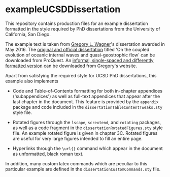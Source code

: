 # exampleUCSDDissertation

This repository contains production files for an example dissertation 
formatted in the style required by PhD dissertations from the 
University of California, San Diego.

The example text is taken from [Gregory L. Wagner][]'s dissertation
awarded in May 2016. The [original and official dissertation][] titled
'On the coupled evolution of oceanic internal waves and quasi-geostrophic 
flow' can be downloaded from ProQuest. An [informal, single-spaced and 
differently formatted version][] can be downloaded from Gregory's website.

Apart from satisfying the required style for UCSD PhD dissertations, this example
also implements

* Code and Table-of-Contents formatting for both in-chapter 
appendices ('subappendices') as well as full-text appendices that appear
after the last chapter in the document. This feature is provided by the 
`appendix` package and code included in the `dissertationTableContentTweaks.sty`
style file.

* Rotated figures through the `lscape`, `scrextend`, and `rotating` packages,
as well as a code fragment in the `dissertationRotatedFigures.sty` style file.
An example rotated figure is given in chapter 3C. Rotated figures are 
useful for very large figures intended to fill an entire page.

* Hyperlinks through the `\url{}` command which appear in the document
as unformatted, black roman text.

In addition, many custom latex commands which are peculiar to this particular 
example are defined in the `dissertationCustomCommands.sty` file.

[Gregory L. Wagner]: https://glwagner.github.io
[original and official dissertation]: http://pqdtopen.proquest.com/doc/1799665054.html?FMT=ABS
[informal, single-spaced and differently formatted version]: https://glwagner.github.io/assets/pdf/glwDissertation.pdf







